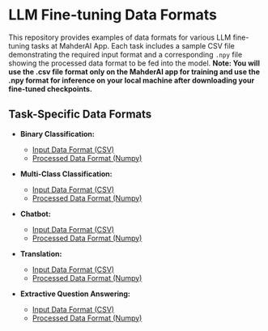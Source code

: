 # LLM Fine-tuning Data Formats

This repository provides examples of data formats for various LLM fine-tuning tasks at MahderAI App. Each task includes a sample CSV file demonstrating the required input format and a corresponding `.npy` file showing the processed data format to be fed into the model. **Note: You will use the .csv file format only on the MahderAI app for training and use the .npy format for inference on your local machine after downloading your fine-tuned checkpoints.**

## Task-Specific Data Formats

*   **Binary Classification:**
    *   [Input Data Format (CSV)](https://github.com/mahdertesf/LLM-Fine-tunning-Data-Format/blob/main/binary_classification/binary_format.csv)
    *   [Processed Data Format (Numpy)](https://github.com/mahdertesf/LLM-Fine-tunning-Data-Format/blob/main/binary_classification/binary_processed_format.npy)

*   **Multi-Class Classification:**
    *   [Input Data Format (CSV)](https://github.com/mahdertesf/LLM-Fine-tunning-Data-Format/blob/main/Multi_class_classification/multi_class_format.csv)
    *   [Processed Data Format (Numpy)](https://github.com/mahdertesf/LLM-Fine-tunning-Data-Format/blob/main/Multi_class_classification/multiclass_processed_format.npy)

*   **Chatbot:**
    *   [Input Data Format (CSV)](https://github.com/mahdertesf/LLM-Fine-tunning-Data-Format/blob/main/chatbot/chatbot_format.csv)
    *   [Processed Data Format (Numpy)](https://github.com/mahdertesf/LLM-Fine-tunning-Data-Format/blob/main/chatbot/chatbot_processed_format.npy)

*   **Translation:**
    *   [Input Data Format (CSV)](https://github.com/mahdertesf/LLM-Fine-tunning-Data-Format/blob/main/translation/translation_format.csv)
    *   [Processed Data Format (Numpy)](https://github.com/mahdertesf/LLM-Fine-tunning-Data-Format/blob/main/translation/translate_processed_format.npy)

*   **Extractive Question Answering:**
    *   [Input Data Format (CSV)](https://github.com/mahdertesf/LLM-Fine-tunning-Data-Format/blob/main/extractive_question_answering/extractive_format.csv)
    *   [Processed Data Format (Numpy)](https://github.com/mahdertesf/LLM-Fine-tunning-Data-Format/blob/main/extractive_question_answering/extractive_processed_format.npy)